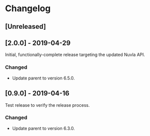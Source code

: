 # Changelog

## [Unreleased]

## [2.0.0] - 2019-04-29

Initial, functionally-complete release targeting the updated Nuvla API.

### Changed

  - Update parent to version 6.5.0.

## [0.9.0] - 2019-04-16

Test release to verify the release process.

### Changed

  - Update parent to version 6.3.0.

 
